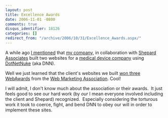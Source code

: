 ```yaml
---
layout: post
title: Excellence Awards
date: 2006-11-01 -0800
comments: true
disqus_identifier: 18126
categories: []
redirect_from: "/archive/2006/10/31/Excellence_Awards.aspx/"
---
```


A while ago [I
mentioned](https://haacked.com/archive/2006/09/21/Subtext_Success_Story.aspx "Subtext Success Stories")
that [my company](http://veloc-it.com/ "VelocIT"), in collaboration with
[Shepard
Associates](http://www.shepardassociates.com/ "Shepard Associates") built
two websites for a [medical device
company](http://conceptus.com/ "Conceptus") using
[DotNetNuke](http://dotnetnuke.com/ "DotNetNuke Portal") (aka DNN).

Well we just learned that the client's websites we built [won three
WebAwards](http://biz.yahoo.com/bw/061102/20061102005379.html "Conceptus Websites Earn Excellence Awards")
from the [Web Marketing
Association](http://www.webaward.org/ "Web Awards"). Cool!

I will admit, I don't know much about the association or their awards. 
It just feels good to see our hard work (by *our* I mean everyone
involved including the client and Shepard) recognized.  Especially
considering the torturous work it took to coerce, fight, and bend DNN to
obey our will in order to implement these sites.

